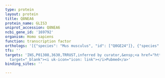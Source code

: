 ```yaml
---
type: protein
layout: protein
title: Q8NEA6
protein_name: GLIS3
uniprot_accession: Q8NEA6
ncbi_gene_id: '169792'
organism: Homo sapiens
function: transcription factor
orthologs: '[{"species": "Mus musculus", "id": ["Q0GE24"]}, {"species": "Rattus norvegicus", "id": ["D4A314"]}]'
tfs: ''
targets: 'INS,P01308,3630,TRRUST,inferred by curator,&ensp;<a href="https://www.ncbi.nlm.nih.gov/pubmed/?term=23856252%5Buid%5D+OR+29087512%5Buid%5D"
  target="_blank"><i uk-icon="icon: link"></i>Pubmed</a>'
binding_sites: ''

---
```

